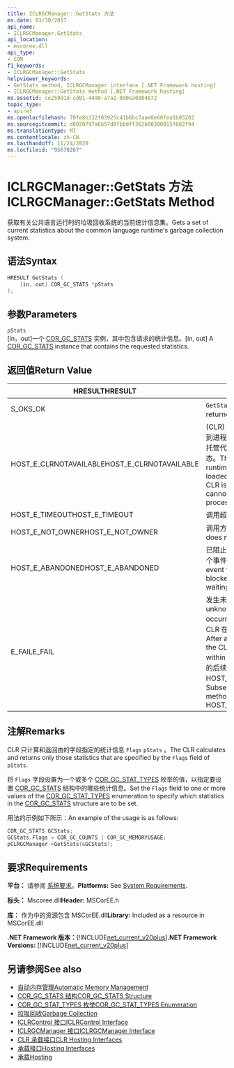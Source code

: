 ```yaml
---
title: ICLRGCManager::GetStats 方法
ms.date: 03/30/2017
api_name:
- ICLRGCManager.GetStats
api_location:
- mscoree.dll
api_type:
- COM
f1_keywords:
- ICLRGCManager::GetStats
helpviewer_keywords:
- GetStats method, ICLRGCManager interface [.NET Framework hosting]
- ICLRGCManager::GetStats method [.NET Framework hosting]
ms.assetid: ce259d1d-cd81-4490-a7a1-0d0ea0804872
topic_type:
- apiref
ms.openlocfilehash: 70fe8b132f03925c41b6bc7aae8e60fea1b05202
ms.sourcegitcommit: d8020797a6657d0fbbdff362b80300815f682f94
ms.translationtype: MT
ms.contentlocale: zh-CN
ms.lasthandoff: 11/24/2020
ms.locfileid: "95678267"
---
```

# <a name="iclrgcmanagergetstats-method"></a><span data-ttu-id="dc3da-102">ICLRGCManager::GetStats 方法</span><span class="sxs-lookup"><span data-stu-id="dc3da-102">ICLRGCManager::GetStats Method</span></span>

<span data-ttu-id="dc3da-103">获取有关公共语言运行时的垃圾回收系统的当前统计信息集。</span><span class="sxs-lookup"><span data-stu-id="dc3da-103">Gets a set of current statistics about the common language runtime's garbage collection system.</span></span>  
  
## <a name="syntax"></a><span data-ttu-id="dc3da-104">语法</span><span class="sxs-lookup"><span data-stu-id="dc3da-104">Syntax</span></span>  
  
```cpp  
HRESULT GetStats (  
    [in, out] COR_GC_STATS *pStats  
);  
```  
  
## <a name="parameters"></a><span data-ttu-id="dc3da-105">参数</span><span class="sxs-lookup"><span data-stu-id="dc3da-105">Parameters</span></span>  

 `pStats`  
 <span data-ttu-id="dc3da-106">[in，out]一个 [COR_GC_STATS](cor-gc-stats-structure.md) 实例，其中包含请求的统计信息。</span><span class="sxs-lookup"><span data-stu-id="dc3da-106">[in, out] A [COR_GC_STATS](cor-gc-stats-structure.md) instance that contains the requested statistics.</span></span>  
  
## <a name="return-value"></a><span data-ttu-id="dc3da-107">返回值</span><span class="sxs-lookup"><span data-stu-id="dc3da-107">Return Value</span></span>  
  
|<span data-ttu-id="dc3da-108">HRESULT</span><span class="sxs-lookup"><span data-stu-id="dc3da-108">HRESULT</span></span>|<span data-ttu-id="dc3da-109">说明</span><span class="sxs-lookup"><span data-stu-id="dc3da-109">Description</span></span>|  
|-------------|-----------------|  
|<span data-ttu-id="dc3da-110">S_OK</span><span class="sxs-lookup"><span data-stu-id="dc3da-110">S_OK</span></span>|<span data-ttu-id="dc3da-111">`GetStats` 已成功返回。</span><span class="sxs-lookup"><span data-stu-id="dc3da-111">`GetStats` returned successfully.</span></span>|  
|<span data-ttu-id="dc3da-112">HOST_E_CLRNOTAVAILABLE</span><span class="sxs-lookup"><span data-stu-id="dc3da-112">HOST_E_CLRNOTAVAILABLE</span></span>|<span data-ttu-id="dc3da-113"> (CLR) 的公共语言运行时未加载到进程中，或 CLR 处于无法运行托管代码或成功处理调用的状态。</span><span class="sxs-lookup"><span data-stu-id="dc3da-113">The common language runtime (CLR) has not been loaded into a process, or the CLR is in a state in which it cannot run managed code or process the call successfully.</span></span>|  
|<span data-ttu-id="dc3da-114">HOST_E_TIMEOUT</span><span class="sxs-lookup"><span data-stu-id="dc3da-114">HOST_E_TIMEOUT</span></span>|<span data-ttu-id="dc3da-115">调用超时。</span><span class="sxs-lookup"><span data-stu-id="dc3da-115">The call timed out.</span></span>|  
|<span data-ttu-id="dc3da-116">HOST_E_NOT_OWNER</span><span class="sxs-lookup"><span data-stu-id="dc3da-116">HOST_E_NOT_OWNER</span></span>|<span data-ttu-id="dc3da-117">调用方不拥有该锁。</span><span class="sxs-lookup"><span data-stu-id="dc3da-117">The caller does not own the lock.</span></span>|  
|<span data-ttu-id="dc3da-118">HOST_E_ABANDONED</span><span class="sxs-lookup"><span data-stu-id="dc3da-118">HOST_E_ABANDONED</span></span>|<span data-ttu-id="dc3da-119">已阻止的线程或纤程正在等待某个事件时，该事件被取消。</span><span class="sxs-lookup"><span data-stu-id="dc3da-119">An event was canceled while a blocked thread or fiber was waiting on it.</span></span>|  
|<span data-ttu-id="dc3da-120">E_FAIL</span><span class="sxs-lookup"><span data-stu-id="dc3da-120">E_FAIL</span></span>|<span data-ttu-id="dc3da-121">发生未知的灾难性故障。</span><span class="sxs-lookup"><span data-stu-id="dc3da-121">An unknown catastrophic failure occurred.</span></span> <span data-ttu-id="dc3da-122">方法返回 E_FAIL 后，CLR 在该进程内将不再可用。</span><span class="sxs-lookup"><span data-stu-id="dc3da-122">After a method returns E_FAIL, the CLR is no longer usable within the process.</span></span> <span data-ttu-id="dc3da-123">对宿主方法的后续调用会返回 HOST_E_CLRNOTAVAILABLE。</span><span class="sxs-lookup"><span data-stu-id="dc3da-123">Subsequent calls to hosting methods return HOST_E_CLRNOTAVAILABLE.</span></span>|  
  
## <a name="remarks"></a><span data-ttu-id="dc3da-124">注解</span><span class="sxs-lookup"><span data-stu-id="dc3da-124">Remarks</span></span>  

 <span data-ttu-id="dc3da-125">CLR 只计算和返回由的字段指定的统计信息 `Flags` `pStats` 。</span><span class="sxs-lookup"><span data-stu-id="dc3da-125">The CLR calculates and returns only those statistics that are specified by the `Flags` field of `pStats`.</span></span>  
  
 <span data-ttu-id="dc3da-126">将 `Flags` 字段设置为一个或多个 [COR_GC_STAT_TYPES](cor-gc-stat-types-enumeration.md) 枚举的值，以指定要设置 [COR_GC_STATS](cor-gc-stats-structure.md) 结构中的哪些统计信息。</span><span class="sxs-lookup"><span data-stu-id="dc3da-126">Set the `Flags` field to one or more values of the [COR_GC_STAT_TYPES](cor-gc-stat-types-enumeration.md) enumeration to specify which statistics in the [COR_GC_STATS](cor-gc-stats-structure.md) structure are to be set.</span></span>  
  
 <span data-ttu-id="dc3da-127">用法的示例如下所示：</span><span class="sxs-lookup"><span data-stu-id="dc3da-127">An example of the usage is as follows:</span></span>  
  
```cpp  
COR_GC_STATS GCStats;  
GCStats.Flags = COR_GC_COUNTS | COR_GC_MEMORYUSAGE;  
pCLRGCManager->GetStats(&GCStats);  
```  
  
## <a name="requirements"></a><span data-ttu-id="dc3da-128">要求</span><span class="sxs-lookup"><span data-stu-id="dc3da-128">Requirements</span></span>  

 <span data-ttu-id="dc3da-129">**平台：** 请参阅 [系统要求](../../get-started/system-requirements.md)。</span><span class="sxs-lookup"><span data-stu-id="dc3da-129">**Platforms:** See [System Requirements](../../get-started/system-requirements.md).</span></span>  
  
 <span data-ttu-id="dc3da-130">**标头：** Mscoree.dll</span><span class="sxs-lookup"><span data-stu-id="dc3da-130">**Header:** MSCorEE.h</span></span>  
  
 <span data-ttu-id="dc3da-131">**库：** 作为中的资源包含 MSCorEE.dll</span><span class="sxs-lookup"><span data-stu-id="dc3da-131">**Library:** Included as a resource in MSCorEE.dll</span></span>  
  
 <span data-ttu-id="dc3da-132">**.NET Framework 版本：**[!INCLUDE[net_current_v20plus](../../../../includes/net-current-v20plus-md.md)]</span><span class="sxs-lookup"><span data-stu-id="dc3da-132">**.NET Framework Versions:** [!INCLUDE[net_current_v20plus](../../../../includes/net-current-v20plus-md.md)]</span></span>  
  
## <a name="see-also"></a><span data-ttu-id="dc3da-133">另请参阅</span><span class="sxs-lookup"><span data-stu-id="dc3da-133">See also</span></span>

- [<span data-ttu-id="dc3da-134">自动内存管理</span><span class="sxs-lookup"><span data-stu-id="dc3da-134">Automatic Memory Management</span></span>](../../../standard/automatic-memory-management.md)
- [<span data-ttu-id="dc3da-135">COR_GC_STATS 结构</span><span class="sxs-lookup"><span data-stu-id="dc3da-135">COR_GC_STATS Structure</span></span>](cor-gc-stats-structure.md)
- [<span data-ttu-id="dc3da-136">COR_GC_STAT_TYPES 枚举</span><span class="sxs-lookup"><span data-stu-id="dc3da-136">COR_GC_STAT_TYPES Enumeration</span></span>](cor-gc-stat-types-enumeration.md)
- [<span data-ttu-id="dc3da-137">垃圾回收</span><span class="sxs-lookup"><span data-stu-id="dc3da-137">Garbage Collection</span></span>](../../../standard/garbage-collection/index.md)
- [<span data-ttu-id="dc3da-138">ICLRControl 接口</span><span class="sxs-lookup"><span data-stu-id="dc3da-138">ICLRControl Interface</span></span>](iclrcontrol-interface.md)
- [<span data-ttu-id="dc3da-139">ICLRGCManager 接口</span><span class="sxs-lookup"><span data-stu-id="dc3da-139">ICLRGCManager Interface</span></span>](iclrgcmanager-interface.md)
- [<span data-ttu-id="dc3da-140">CLR 承载接口</span><span class="sxs-lookup"><span data-stu-id="dc3da-140">CLR Hosting Interfaces</span></span>](clr-hosting-interfaces.md)
- [<span data-ttu-id="dc3da-141">承载接口</span><span class="sxs-lookup"><span data-stu-id="dc3da-141">Hosting Interfaces</span></span>](hosting-interfaces.md)
- [<span data-ttu-id="dc3da-142">承载</span><span class="sxs-lookup"><span data-stu-id="dc3da-142">Hosting</span></span>](index.md)
